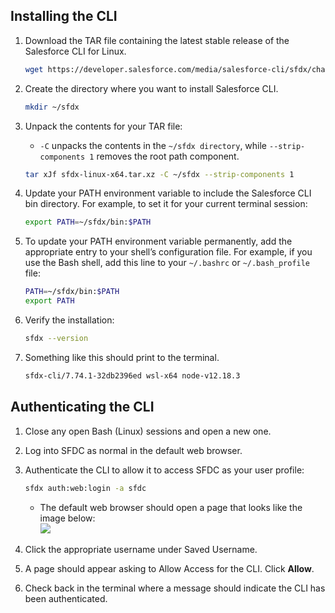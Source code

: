 ## Installing the CLI
1. Download the TAR file containing the latest stable release of the Salesforce CLI for Linux.  
    ```bash
    wget https://developer.salesforce.com/media/salesforce-cli/sfdx/channels/stable/sfdx-linux-x64.tar.xz
    ```  
  
1. Create the directory where you want to install Salesforce CLI.  

    ```bash
    mkdir ~/sfdx
    ```
  
1. Unpack the contents for your TAR file:  
    * `-C` unpacks the contents in the `~/sfdx directory`, while `--strip-components 1` removes the root path component.  
    ```bash
    tar xJf sfdx-linux-x64.tar.xz -C ~/sfdx --strip-components 1
    ```  
  
1. Update your PATH environment variable to include the Salesforce CLI bin directory. For example, to set it for your current terminal session:  
    ```bash
    export PATH=~/sfdx/bin:$PATH
    ```  
  
1. To update your PATH environment variable permanently, add the appropriate entry to your shell’s configuration file. For example, if you use the Bash shell, add this line to your `~/.bashrc` or `~/.bash_profile` file:  
    ```bash
    PATH=~/sfdx/bin:$PATH
    export PATH
    ```  
  
1. Verify the installation:  
    ```bash
    sfdx --version
    ```  
1. Something like this should print to the terminal.  
    ```bash
    sfdx-cli/7.74.1-32db2396ed wsl-x64 node-v12.18.3
    ```  
## Authenticating the CLI  
1. Close any open Bash (Linux) sessions and open a new one.  
  
1. Log into SFDC as normal in the default web browser.  
  
1. Authenticate the CLI to allow it to access SFDC as your user profile:  
    ```bash
    sfdx auth:web:login -a sfdc
    ```
    * The default web browser should open a page that looks like the image below:  
    ![](./images/auth.jpg)
1. Click the appropriate username under Saved Username.
1. A page should appear asking to Allow Access for the CLI. Click **Allow**.
1. Check back in the terminal where a message should indicate the CLI has been authenticated.
